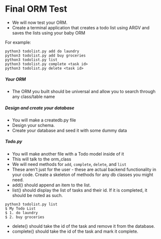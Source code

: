 # Final ORM Test

* We will now test your ORM. 
* Create a terminal application that creates a todo list using ARGV and saves the lists using your baby ORM

For example:

```
python3 todolist.py add do laundry  
python3 todolist.py add buy groceries
python3 todolist.py list
python3 todolist.py complete <task id>
python3 todolist.py delete <task id>
```

##### Your ORM

* The ORM you built should be universal and allow you to search through any class/table name

##### Design and create your database

* You will make a createdb.py file
* Design your schema. 
* Create your database and seed it with some dummy data

##### Todo.py

* You will make another file with a Todo model inside of it
* This will talk to the orm_class
* We will need methods for `add`, `complete`, `delete`, and `list`
* These aren't just for the user - these are actual backend functionality in your code. Create a skeleton of methods for any db classes you might need.
* add() should append an item to the list.
* list() should display the list of tasks and their id. If it is completed, it should be noted as such.

```
python3 todolist.py list
$ My Todo List
$ 1. do laundry
$ 2. buy groceries
```
* delete() should take the id of the task and remove it from the database.
* complete() should take the id of the task and mark it complete.